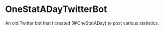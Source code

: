 # OneStatADayTwitterBot
An old Twitter bot that I created (@OneStatADay) to post various statistics.
